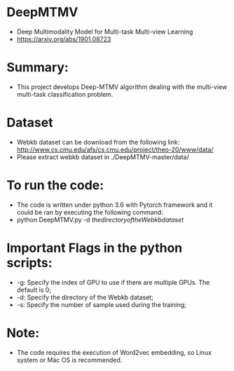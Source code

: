 # DeepMTMV
* Deep Multimodality Model for Multi-task Multi-view Learning
* https://arxiv.org/abs/1901.08723

# Summary:
* This project develops Deep-MTMV algorithm dealing with the multi-view multi-task classification problem.

# Dataset
* Webkb dataset can be download from the following link:
http://www.cs.cmu.edu/afs/cs.cmu.edu/project/theo-20/www/data/
* Please extract webkb dataset in ./DeepMTMV-master/data/

# To run the code:
* The code is written under python 3.6 with Pytorch framework and it could be ran by executing the following command:
* python DeepMTMV.py -d $the directory of the Webkb dataset$


# Important Flags in the python scripts:
* -g: Specify the index of GPU to use if there are multiple GPUs. The default is 0;
* -d: Specify the directory of the Webkb dataset;
* -s: Specify the number of sample used during the training;

# Note:
* The code requires the execution of Word2vec embedding, so Linux system or Mac OS is recommended.

